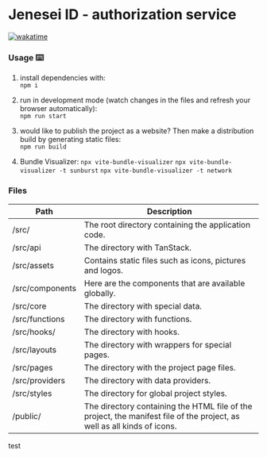 # Jenesei ID - authorization service

[![wakatime](https://wakatime.com/badge/user/7f9aaba0-b5dd-4e0d-9f70-cd2b6ba680d1/project/018cb0c8-9aa9-4f16-ae33-d4c1cb2629d5.svg)](https://wakatime.com/badge/user/7f9aaba0-b5dd-4e0d-9f70-cd2b6ba680d1/project/018cb0c8-9aa9-4f16-ae33-d4c1cb2629d5)

### Usage ⌨️

1. install dependencies with:  
   `npm i`

2. run in development mode (watch changes in the files and refresh your browser automatically):  
   `npm run start`

3. would like to publish the project as a website? Then make a distribution build by generating static files:  
   `npm run build`

4. Bundle Visualizer:
   `npx vite-bundle-visualizer`
   `npx vite-bundle-visualizer -t sunburst`
   `npx vite-bundle-visualizer -t network`

### Files

| Path            | Description                                                                          |
| --------------- | ------------------------------------------------------------------------------------ |
| /src/           | The root directory containing the application code.                                                 |
| /src/api        | The directory with TanStack.                                                                    |
| /src/assets     | Contains static files such as icons, pictures and logos.                     |
| /src/components | Here are the components that are available globally.                          |
| /src/core       | The directory with special data.                                                           |
| /src/functions  | The directory with functions.                                                                 |
| /src/hooks/     | The directory with hooks.                                                                    |
| /src/layouts    | The directory with wrappers for special pages.                                              |
| /src/pages      | The directory with the project page files.                                                   |
| /src/providers  | The directory with data providers.                                                       |
| /src/styles     | The directory for global project styles.                                               |
| /public/        | The directory containing the HTML file of the project, the manifest file of the project, as well as all kinds of icons. |

test
